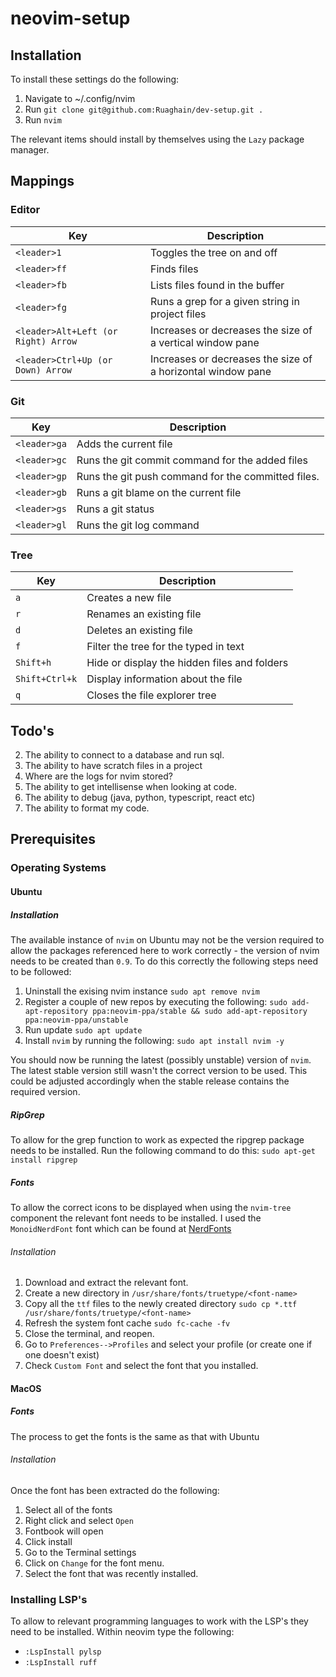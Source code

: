 # neovim-setup

## Installation

To install these settings do the following:

1. Navigate to ~/.config/nvim
3. Run `git clone git@github.com:Ruaghain/dev-setup.git .`
4. Run `nvim`

The relevant items should install by themselves using the `Lazy` package manager.

## Mappings

### Editor

|Key| Description|
|--|--|
|`<leader>1` | Toggles the tree on and off |
|`<leader>ff` | Finds files |
|`<leader>fb` | Lists files found in the buffer |
|`<leader>fg` | Runs a grep for a given string in project files |
|`<leader>Alt+Left (or Right) Arrow` | Increases or decreases the size of a vertical window pane |
|`<leader>Ctrl+Up (or Down) Arrow` | Increases or decreases the size of a horizontal window pane |

### Git

|Key| Description|
|--|--|
|`<leader>ga` | Adds the current file |
|`<leader>gc` | Runs the git commit command for the added files |
|`<leader>gp` | Runs the git push command for the committed files. |
|`<leader>gb` | Runs a git blame on the current file |
|`<leader>gs` | Runs a git status |
|`<leader>gl` | Runs the git log command |

### Tree

|Key| Description|
|--|--|
|`a`| Creates a new file |
|`r`| Renames an existing file |
|`d`| Deletes an existing file |
|`f`| Filter the tree for the typed in text |
|`Shift+h` | Hide or display the hidden files and folders |
|`Shift+Ctrl+k` | Display information about the file |
|`q` | Closes the file explorer tree |


## Todo's
2. The ability to connect to a database and run sql.
3. The ability to have scratch files in a project
4. Where are the logs for nvim stored?
5. The ability to get intellisense when looking at code.
6. The ability to debug (java, python, typescript, react etc)
7. The ability to format my code.

## Prerequisites

### Operating Systems

#### Ubuntu

##### Installation
The available instance of `nvim` on Ubuntu may not be the version required to allow the packages referenced here to work correctly - the version of nvim needs to be created than `0.9`. To do this correctly the following steps need to be followed:

1. Uninstall the exising nvim instance `sudo apt remove nvim`
2. Register a couple of new repos by executing the following: `sudo add-apt-repository ppa:neovim-ppa/stable && sudo add-apt-repository ppa:neovim-ppa/unstable`
3. Run update `sudo apt update`
4. Install `nvim` by running the following: `sudo apt install nvim -y`

You should now be running the latest (possibly unstable) version of `nvim`. The latest stable version still wasn't the correct version to be used. This could be adjusted accordingly when the stable release contains the required version.

##### RipGrep
To allow for the grep function to work as expected the ripgrep package needs to be installed. Run the following command to do this: `sudo apt-get install ripgrep`

##### Fonts
To allow the correct icons to be displayed when using the `nvim-tree` component the relevant font needs to be installed. I used the `MonoidNerdFont` font which can be found at [NerdFonts](https://www.nerdfonts.com/)

###### Installation
1. Download and extract the relevant font.
2. Create a new directory in `/usr/share/fonts/truetype/<font-name>`
3. Copy all the `ttf` files to the newly created directory `sudo cp *.ttf /usr/share/fonts/truetype/<font-name>`
4. Refresh the system font cache `sudo fc-cache -fv`
5. Close the terminal, and reopen.
6. Go to `Preferences-->Profiles` and select your profile (or create one if one doesn't exist)
7. Check `Custom Font` and select the font that you installed.

#### MacOS

##### Fonts

The process to get the fonts is the same as that with Ubuntu

###### Installation

Once the font has been extracted do the following:
1. Select all of the fonts
2. Right click and select `Open`
3. Fontbook will open
4. Click install
5. Go to the Terminal settings
6. Click on `Change` for the font menu.
7. Select the font that was recently installed.

### Installing LSP's

To allow to relevant programming languages to work with the LSP's they need to be installed. Within neovim type the following:
* `:LspInstall pylsp`
* `:LspInstall ruff`
